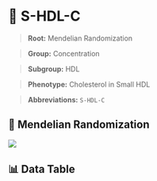 # 🧪 S-HDL-C

> **Root:** Mendelian Randomization

> **Group:** Concentration  

> **Subgroup:** HDL

> **Phenotype:** Cholesterol in Small HDL  

> **Abbreviations:** `S-HDL-C`

## 🧬 Mendelian Randomization  

<img src="/MR/Figures/Inverse/ShengxianHDLhengxianC.png"/>


## 📊 Data Table


<CsvTableMRI src="/MR/Data/Inverse/ShengxianHDLhengxianC.csv"/>
